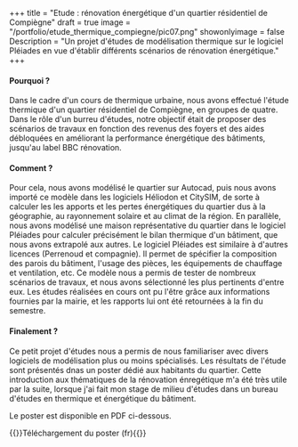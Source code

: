 +++
title = "Etude : rénovation énergétique d'un quartier résidentiel de Compiègne"
draft = true
image = "/portfolio/etude_thermique_compiegne/pic07.png"
showonlyimage = false
Description = "Un projet d'études de modélisation thermique sur le logiciel Pléiades en vue d'établir différents scénarios de rénovation énergétique."
+++


#### Pourquoi ?


Dans le cadre d'un cours de thermique urbaine, nous avons effectué l'étude thermique d'un quartier résidentiel de Compiègne, en groupes de quatre. Dans le rôle d'un burreu d'études, notre objectif était de proposer des scénarios de travaux en fonction des revenus des foyers et des aides débloquées en améliorant la performance énergétique des bâtiments, jusqu'au label BBC rénovation.

#### Comment ?

Pour cela, nous avons modélisé le quartier sur Autocad, puis nous avons importé ce modèle dans les logiciels Héliodon et CitySIM, de sorte à calculer les les apports et les pertes énergétiques du quartier dus à la géographie, au rayonnement solaire et au climat de la région. En parallèle, nous avons modélisé une maison représentative du quartier dans le logiciel Pléiades pour calculer précisément le bilan thermique d'un bâtiment, que nous avons extrapolé aux autres. Le logiciel Pléiades est similaire à d'autres licences (Perrenoud et compagnie). Il permet de spécifier la composition des parois du bâtiment, l'usage des pièces, les équipements de chauffage et ventilation, etc. Ce modèle nous a permis de tester de nombreux scénarios de travaux, et nous avons sélectionné les plus pertinents d'entre eux. Les études réalisées en cours ont pu l'être grâce aux informations fournies par la mairie, et les rapports lui ont été retournées à la fin du semestre. 

#### Finalement ?

Ce petit projet d'études nous a permis de nous familiariser avec divers logiciels de modélisation plus ou moins spécialisés. Les résultats de l'étude sont présentés dnas un poster dédié aux habitants du quartier.
Cette introduction aux thématiques de la rénovation énregétique m'a été très utile par la suite, lorsque j'ai fait mon stage de milieu d'études dans un bureau d'études en thermique et énergétique du bâtiment.

Le poster est disponible en PDF ci-dessous.

{{<bouton article="/portfolio/etude_thermique_compiegne/Poster_UB10.pdf">}}Téléchargement du poster (fr){{</bouton>}}

